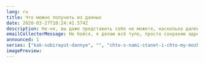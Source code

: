 ```yaml
---
lang: ru
title: Что можно получить из данных
date: 2020-03-27T10:24:41.574Z
description: Не-не, вы даже представить себе не можете, насколько далеко зашёл прогресс по этой части.
emailCollectorMessage: Не бойся, я делаю всё тупо, просто сохраняю адрес и просто рассылаю по всем. Никаких алгоритмов, у меня ж нет образования даже.
announced: 1
series: ["kak-sobirayut-dannye", "", "chto-s-nami-stanet-i-chto-my-mozhem-izmenit"]
imagePreview:
---
```

